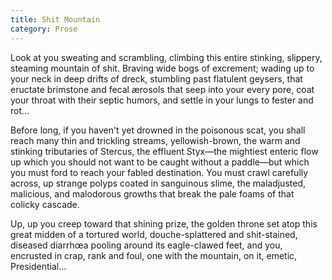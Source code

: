 ```yaml
---
title: Shit Mountain
category: Prose
---
```


Look at you sweating and scrambling, climbing this entire stinking, slippery, steaming mountain of shit. Braving wide bogs of excrement; wading up to your neck in deep drifts of dreck, stumbling past flatulent geysers, that eructate brimstone and fecal ærosols that seep into your every pore, coat your throat with their septic humors, and settle in your lungs to fester and rot…

Before long, if you haven't yet drowned in the poisonous scat, you shall reach many thin and trickling streams, yellowish-brown, the warm and stinking tributaries of Stercus, the effluent Styx—the mightiest enteric flow up which you should not want to be caught without a paddle—but which you must ford to reach your fabled destination. You must crawl carefully across, up strange polyps coated in sanguinous slime, the maladjusted, malicious, and malodorous growths that break the pale foams of that colicky cascade.

Up, up you creep toward that shining prize, the golden throne set atop this great midden of a tortured world, douche-splattered and shit-stained, diseased diarrhœa pooling around its eagle-clawed feet, and you, encrusted in crap, rank and foul, one with the mountain, on it, emetic, Presidential…
